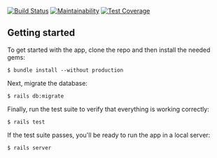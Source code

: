 [![Build Status](https://travis-ci.org/ssplatt/the_dw.svg?branch=master)](https://travis-ci.org/ssplatt/the_dw)
[![Maintainability](https://api.codeclimate.com/v1/badges/49f3420fb0229eca6039/maintainability)](https://codeclimate.com/github/ssplatt/the_dw/maintainability)
[![Test Coverage](https://api.codeclimate.com/v1/badges/49f3420fb0229eca6039/test_coverage)](https://codeclimate.com/github/ssplatt/the_dw/test_coverage)

## Getting started

To get started with the app, clone the repo and then install the needed gems:

```
$ bundle install --without production
```

Next, migrate the database:

```
$ rails db:migrate
```

Finally, run the test suite to verify that everything is working correctly:

```
$ rails test
```

If the test suite passes, you'll be ready to run the app in a local server:

```
$ rails server
```
